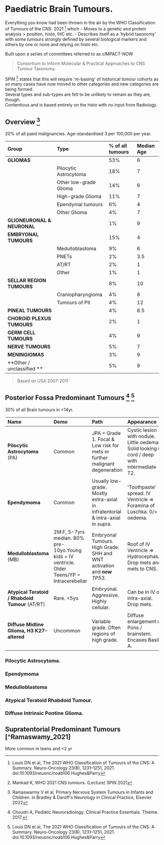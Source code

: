 
# Paediatric Brain Tumours. 

Everything you know had been thrown in the air by the WHO Classification of Tumours of the CNS. 2021 [^Louis_2021] which 
    - Moves to a genetic and protein analysis > position, histo, IHC etc. 
    - Describes itself as a 'hybrid taxonomy' with some tumours strongly defined by several biological markers and others by one or none and relying on histo etc. 

Built upon a series of committees referred to as cIMPACT-NOW
> Consortium to Inform Molecular & Practical Approaches to CNS Tumour Taxonomy. 

SPIN [^Mankad_2021] states that this will require 're-basing' of historical tumour cohorts as so many cases have now moved to other categories and new categories are being formed.  
Several types and sub-types are felt to be unlikely to remain as they are, though.  
Contentious and is based entirely on the histo with no input from Radiology. 

[^Mankad_2021]:Mankad K, WHO 2021 CNS tumours. (Lecture) SPIN 2021

[^Louis_2021]:Louis DN et al, The 2021 WHO Classification of Tumours of the CNS: A Summary. Neuro-Oncology 23(8), 1231–1251, 2021. doi:10.1093/neuonc/noab106 Hughes&Parry

[^Choudri_2017]: Choudri A, Pediatic Neuroradiology: Clinical Practice Essentials. Thieme. 2017.

[^Ramaswamy_2022]:Ramaswarmy V et al, Primary Nervous System Tumours in Infants and Children. in Bradley & Daroff's Neurology in Clinical Practice, Elsevier 2022

## Overview [^Ramaswamy_2022] 
20% of all paed malignancies. Age-standardised 3 per 100,000 per year. 

Group | Type | % of all tumours | Median Age | 
|:---|:---|:---|:---|
| **GLIOMAS** | | 53% | 6 |
| | Pilocytic Astrocytoma | 18% | 7 | 
| | Other low-grade Glioma | 14% | 6 | 
| | High-grade Glioma | 11% | 7 | 
| | Ependymal tumours | 6% | 4 | 
| | Other Glioma | 4% | 7 | 
| **GLIONEURONAL & NEURONAL** | | 1% | 9 | 
| **EMBRYONAL TUMOURS** |  | 15% | 4 | 
| | Medulloblastoma | 9% | 6 | 
| | PNETs | 2% | 3.5 | 
| | AT/RT | 2% | 1 | 
| | Other | 1% | 1 | 
| **SELLAR REGION TUMOURS** | | 8% | 10 
| | Craniopharyngioma | 4% | 8 | 
| | Tumours of Pit | 4% | 12 | 
| **PINEAL TUMOURS**| | 4% | 6.5 | 
| **CHOROID PLEXUS TUMOURS**| | 2% | 1 | 
| **GERM CELL TUMOURS** | | 4% | 9 | 
| **NERVE TUMOURS** | | 5% | 7 |
| **MENINGIOMAS** | | 3% | 9 | 
| **Other / unclassified ** | | 5% | 9 |

>Based on USA 2007-2011


## Posterior Fossa Predominant Tumours [^Choudri_2017] [^Louis_2021]   
30% of all Brain tumours in <14yr.

Name | Demo | Path | Appearance | T1, T2, ADC | Enhancement | Notes | 
|:---|:---|:---|:---|:---|:---|:---|
**Pilocytic Astrocytoma** (PA) | Common  | JPA = Grade 1. Focal & Low risk for mets or further malignant degeneration | Cystic lesion with nodule. Little oedema. Solid looking in cord / deep with intermediate T2.| ADC often high (1500) in nodule. | Nodule ++ (still low grade) | Total resection can be curative. |
**Ependymoma** | Common | Usually low-grade. Mostly extra-axial in infratentorial & intra-axial in supra. | 'Toothpaste' spread. IV Ventricle => Foramina of Luschka. 0/+ oedema.| Int, homo T2. ADC between Medullo & PXA | 0/+. | Surgical resection is key. Adj RT. Not chemo. | 
**Medulloblastoma** (MB) | 2M:F, 5-7yrs median. 80% pre-10yo.Young kids = IV ventricle. Older Teens/YP = Intracerebellar  | Embryonal Tumours. High Grade. SHH and WNT activation and ***new*** *TP53*. | Roof of IV Ventricle => Hydrocephalus. Drop mets and mets to CNS. | Iso T1, Int, Hetero T2. Low ADC (DD: anaplastic ependymoma, AT/RT). | ++/+++, Hetero. | Intra-axial variant was = Desmoplastic Nodular Medulloblastoma | 
**Atypical Teratoid / Rhabdoid Tumour** (AT/RT) | Rare. <5ys | Embryonal. Aggressive. Highly cellular. | Can be in IV or intra-axial. Drop mets.| Similar to MB. |  Similar to MB. | | 
**Diffuse Midline Glioma, H3 K27-altered** | Uncommon | Variable grade. Often regions of high grade. | Diffuse enlargement of Pons / brainstem. Encases Basilar A. | High, hetero T2.  ADC /Perfusion / Spectro to spot high grade regions | | Was = Diffuse Intrinsic Pontine Glioma (DIPG) 


### Pilocytic Astrocytoma. 

### Ependymoma  

### Medulloblastoma 

### Atypical Teratoid Rhabdoid Tumour. 

### Diffuse Intrinsic Pontine Glioma. 



## Supratentorial Predominant Tumours [^Ramaswamy_2021]
More common in teens and <2 yr